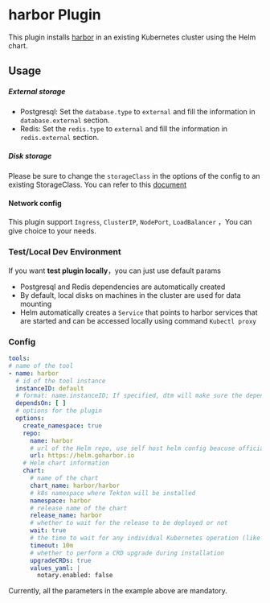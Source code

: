 # harbor Plugin

This plugin installs [harbor](https://goharbor.io/) in an existing Kubernetes cluster using the Helm chart.

## Usage

##### External storage

- Postgresql: Set the `database.type` to `external` and fill the information in `database.external` section.
- Redis: Set the `redis.type` to `external` and fill the information in `redis.external` section.

##### Disk storage

Please be sure to change the `storageClass` in the options of the config to an existing StorageClass. You can refer to this [document](https://github.com/goharbor/harbor-helm#configure-how-to-persist-data)

#### Network config

This plugin support `Ingress`, `ClusterIP`, `NodePort`, `LoadBalancer` ，You can give choice to your needs.

### Test/Local Dev Environment

If you want **test plugin locally**，you can just use default params

- Postgresql and Redis dependencies are automatically created
- By default, local disks on machines in the cluster are used for data mounting
- Helm automatically creates a `Service` that points to harbor services that are started and can be accessed locally using command `Kubectl proxy`

### Config

```yaml
tools:
# name of the tool
- name: harbor
  # id of the tool instance
  instanceID: default
  # format: name.instanceID; If specified, dtm will make sure the dependency is applied first before handling this tool.
  dependsOn: [ ]
  # options for the plugin
  options:
    create_namespace: true
    repo:
      name: harbor
      # url of the Helm repo, use self host helm config beacuse official helm does'nt support namespace config
      url: https://helm.goharbor.io
    # Helm chart information
    chart:
      # name of the chart
      chart_name: harbor/harbor
      # k8s namespace where Tekton will be installed
      namespace: harbor
      # release name of the chart
      release_name: harbor
      # whether to wait for the release to be deployed or not
      wait: true
      # the time to wait for any individual Kubernetes operation (like Jobs for hooks). This defaults to 5m0s
      timeout: 10m
      # whether to perform a CRD upgrade during installation
      upgradeCRDs: true
      values_yaml: |
        notary.enabled: false
```

Currently, all the parameters in the example above are mandatory.

